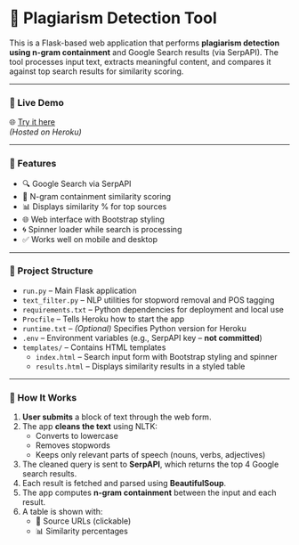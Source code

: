 # 🧠 Plagiarism Detection Tool

This is a Flask-based web application that performs **plagiarism detection using n-gram containment** and Google Search results (via SerpAPI). The tool processes input text, extracts meaningful content, and compares it against top search results for similarity scoring.

---

### 🔗 Live Demo

🌐 [Try it here](https://plagiarism-detection-tool-b882f7530dfd.herokuapp.com/)  
_(Hosted on Heroku)_

---

### 🚀 Features

- 🔍 Google Search via SerpAPI
- 🧪 N-gram containment similarity scoring
- 📊 Displays similarity % for top sources
- 🌐 Web interface with Bootstrap styling
- 🌀 Spinner loader while search is processing
- ✅ Works well on mobile and desktop

---

### 📁 Project Structure

- `run.py` – Main Flask application  
- `text_filter.py` – NLP utilities for stopword removal and POS tagging  
- `requirements.txt` – Python dependencies for deployment and local use  
- `Procfile` – Tells Heroku how to start the app  
- `runtime.txt` – *(Optional)* Specifies Python version for Heroku  
- `.env` – Environment variables (e.g., SerpAPI key – **not committed**)  
- `templates/` – Contains HTML templates  
  - `index.html` – Search input form with Bootstrap styling and spinner  
  - `results.html` – Displays similarity results in a styled table


---

### 🧪 How It Works

1. **User submits** a block of text through the web form.
2. The app **cleans the text** using NLTK:
   - Converts to lowercase
   - Removes stopwords
   - Keeps only relevant parts of speech (nouns, verbs, adjectives)
3. The cleaned query is sent to **SerpAPI**, which returns the top 4 Google search results.
4. Each result is fetched and parsed using **BeautifulSoup**.
5. The app computes **n-gram containment** between the input and each result.
6. A table is shown with:
   - 🔗 Source URLs (clickable)
   - 📊 Similarity percentages

